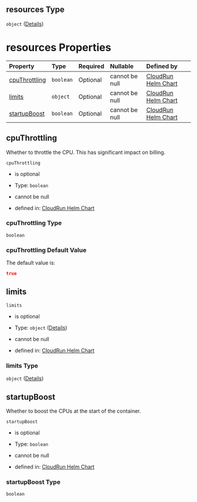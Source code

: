 ## resources Type

`object` ([Details](values-1-properties-resources.md))

# resources Properties

| Property                        | Type      | Required | Nullable       | Defined by                                                                                                                                                                    |
| :------------------------------ | :-------- | :------- | :------------- | :---------------------------------------------------------------------------------------------------------------------------------------------------------------------------- |
| [cpuThrottling](#cputhrottling) | `boolean` | Optional | cannot be null | [CloudRun Helm Chart](values-1-properties-resources-properties-cputhrottling.md "https://github.com/helmless/google-cloudrun#/properties/resources/properties/cpuThrottling") |
| [limits](#limits)               | `object`  | Optional | cannot be null | [CloudRun Helm Chart](values-1-properties-resources-properties-limits.md "https://github.com/helmless/google-cloudrun#/properties/resources/properties/limits")               |
| [startupBoost](#startupboost)   | `boolean` | Optional | cannot be null | [CloudRun Helm Chart](values-1-properties-resources-properties-startupboost.md "https://github.com/helmless/google-cloudrun#/properties/resources/properties/startupBoost")   |

## cpuThrottling

Whether to throttle the CPU. This has significant impact on billing.

`cpuThrottling`

* is optional

* Type: `boolean`

* cannot be null

* defined in: [CloudRun Helm Chart](values-1-properties-resources-properties-cputhrottling.md "https://github.com/helmless/google-cloudrun#/properties/resources/properties/cpuThrottling")

### cpuThrottling Type

`boolean`

### cpuThrottling Default Value

The default value is:

```json
true
```

## limits



`limits`

* is optional

* Type: `object` ([Details](values-1-properties-resources-properties-limits.md))

* cannot be null

* defined in: [CloudRun Helm Chart](values-1-properties-resources-properties-limits.md "https://github.com/helmless/google-cloudrun#/properties/resources/properties/limits")

### limits Type

`object` ([Details](values-1-properties-resources-properties-limits.md))

## startupBoost

Whether to boost the CPUs at the start of the container.

`startupBoost`

* is optional

* Type: `boolean`

* cannot be null

* defined in: [CloudRun Helm Chart](values-1-properties-resources-properties-startupboost.md "https://github.com/helmless/google-cloudrun#/properties/resources/properties/startupBoost")

### startupBoost Type

`boolean`
